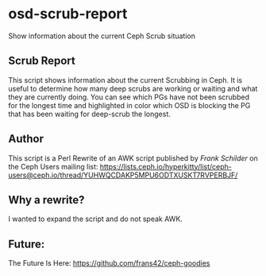 # osd-scrub-report
Show information about the current Ceph Scrub situation

## Scrub Report
This script shows information about the current Scrubbing in Ceph. It is useful to determine how many deep scrubs are working or waiting and what they are currently doing. You can see which PGs have not been scrubbed for the longest time and highlighted in color which OSD is blocking the PG that has been waiting for deep-scrub the longest.

## Author
This script is a Perl Rewrite of an AWK script published by *Frank Schilder* on the Ceph Users mailing list: https://lists.ceph.io/hyperkitty/list/ceph-users@ceph.io/thread/YUHWQCDAKP5MPU6ODTXUSKT7RVPERBJF/

## Why a rewrite?
I wanted to expand the script and do not speak AWK.

## Future:
The Future Is Here: https://github.com/frans42/ceph-goodies
